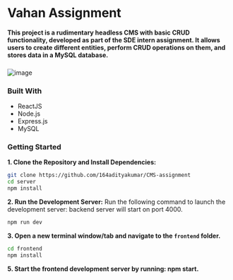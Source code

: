 
# Vahan Assignment 
 
**This project is a rudimentary headless CMS with basic CRUD functionality, developed as part of the SDE intern assignment. It allows users to create different entities, perform CRUD operations on them, and stores data in a MySQL database.**

### 
![image](https://github.com/164adityakumar/CMS-assignment/assets/98655260/cacddaaa-614b-42d3-bd0b-4a1bf6505a87)

### Built With

- ReactJS
- Node.js
- Express.js
- MySQL


### Getting Started

**1. Clone the Repository and Install Dependencies:**

```bash
git clone https://github.com/164adityakumar/CMS-assignment
cd server 
npm install
```

**2. Run the Development Server:**
Run the following command to launch the development server: backend server will start on port 4000.

```Bash
npm run dev
```

**3. Open a new terminal window/tab and navigate to the `frontend` folder.**

```bash
cd frontend 
npm install
```

**5. Start the frontend development server by running: npm start.**

